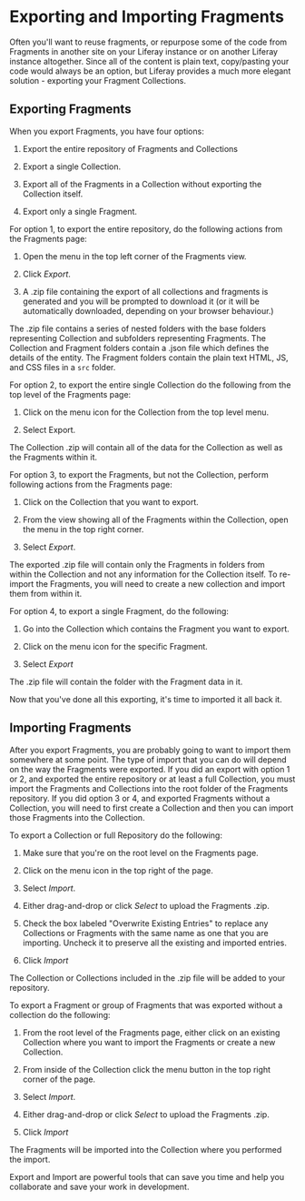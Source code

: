 # Exporting and Importing Fragments

Often you'll want to reuse fragments, or repurpose some of the code from 
Fragments in another site on your Liferay instance or on another Liferay 
instance altogether. Since all of the content is plain text, copy/pasting your 
code would always be an option, but Liferay provides a much more elegant 
solution - exporting your Fragment Collections.

## Exporting Fragments

When you export Fragments, you have four options:

1.  Export the entire repository of Fragments and Collections

2.  Export a single Collection.

3.  Export all of the Fragments in a Collection without exporting the 
    Collection itself.
    
4.  Export only a single Fragment.

For option 1, to export the entire repository, do the following actions from the Fragments page:

1.  Open the menu in the top left corner of the Fragments view.

2.  Click *Export*.

3.  A .zip file containing the export of all collections and fragments is 
    generated and you will be prompted to download it (or it will be 
    automatically downloaded, depending on your browser behaviour.)

The .zip file contains a series of nested folders with the base folders 
representing Collection and subfolders representing Fragments. The Collection 
and Fragment folders contain a .json file which defines the details of the 
entity. The Fragment folders contain the plain text HTML, JS, and CSS files in 
a `src` folder. 

For option 2, to export the entire single Collection do the following from the 
top level of the Fragments page:

1.  Click on the menu icon for the Collection from the top level menu.

2.  Select Export.

The Collection .zip will contain all of the data for the Collection as well as
the Fragments within it.

For option 3, to export the Fragments, but not the Collection, perform 
following actions from the Fragments page:

1.  Click on the Collection that you want to export.

2.  From the view showing all of the Fragments within the Collection, open the
    menu in the top right corner.
    
3.  Select *Export*.

The exported .zip file will contain only the Fragments in folders from  
within the Collection and not any information for the Collection itself. To 
re-import the Fragments, you will need to create a new collection and import
them from within it.

For option 4, to export a single Fragment, do the following:

1.  Go into the Collection which contains the Fragment you want to export.

2.  Click on the menu icon for the specific Fragment.

3.  Select *Export*

The .zip file will contain the folder with the Fragment data in it.

Now that you've done all this exporting, it's time to imported it all back it.

## Importing Fragments

After you export Fragments, you are probably going to want to import them 
somewhere at some point. The type of import that you can do will depend on the
way the Fragments were exported. If you did an export with option 1 or 2, and 
exported the entire repository or at least a full Collection, you must import 
the Fragments and Collections into the root folder of the Fragments repository. 
If you did option 3 or 4, and exported Fragments without a Collection, you will 
need to first create a Collection and then you can import those Fragments into 
the Collection.

To export a Collection or full Repository do the following:

1.  Make sure that you're on the root level on the Fragments page.

2.  Click on the menu icon in the top right of the page.

3.  Select *Import*.

4.  Either drag-and-drop or click *Select* to upload the Fragments .zip.

5.  Check the box labeled "Overwrite Existing Entries" to replace any 
    Collections or Fragments with the same name as one that you are importing. 
    Uncheck it to preserve all the existing and imported entries.

6.  Click *Import*

The Collection or Collections included in the .zip file will be added to your 
repository.

To export a Fragment or group of Fragments that was exported without a 
collection do the following:

1.  From the root level of the Fragments page, either click on an existing
    Collection where you want to import the Fragments or create a new 
    Collection.
    
2.  From inside of the Collection click the menu button in the top right corner
    of the page.
    
3.  Select *Import*.

4.  Either drag-and-drop or click *Select* to upload the Fragments .zip.

5.  Click *Import*

The Fragments will be imported into the Collection where you performed the 
import.

Export and Import are powerful tools that can save you time and help you collaborate and save your work in development.
